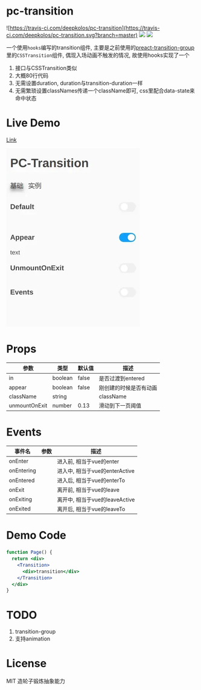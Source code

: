 # pc-transition

![https://travis-ci.com/deepkolos/pc-transition](https://travis-ci.com/deepkolos/pc-transition.svg?branch=master)
![](https://img.shields.io/npm/dt/pc-transition.svg)
![](https://img.shields.io/npm/v/pc-transition.svg)

一个使用`hooks`编写的transition组件, 主要是之前使用的[preact-transition-group](https://github.com/andrewiggins/preact-transition-group)里的`CSSTransition`组件, 偶现入场动画不触发的情况, 故使用hooks实现了一个

1. 接口与CSSTransition类似
2. 大概80行代码
3. 无需设置duration, duration与transition-duration一样
4. 无需繁琐设置classNames传递一个className即可, css里配合data-state来命中状态

# Live Demo

[Link](https://deepkolos.github.io/pc-transition/)

![demo](https://raw.githubusercontent.com/deepkolos/pc-transition/master/demo.webp)

# Props

| 参数          | 类型    | 默认值 | 描述                   |
| ------------- | ------- | ------ | ---------------------- |
| in            | boolean | false  | 是否过渡到entered      |
| appear        | boolean | false  | 刚创建的时候是否有动画 |
| className     | string  |        | className              |
| unmountOnExit | number  | 0.13   | 滑动到下一页阈值       |


# Events

| 事件名     | 参数 | 描述                          |
| ---------- | ---- | ----------------------------- |
| onEnter    |      | 进入前, 相当于vue的enter       |
| onEntering |      | 进入中, 相当于vue的enterActive |
| onEntered  |      | 进入后, 相当于vue的enterTo     |
| onExit     |      | 离开前, 相当于vue的leave       |
| onExiting  |      | 离开中, 相当于vue的leaveActive |
| onExited   |      | 离开后, 相当于vue的leaveTo     |


# Demo Code

```jsx
function Page() {
  return <div>
    <Transition>
      <div>transition</div>
    </Transition>
  </div>
}
```

# TODO

1. transition-group
2. 支持animation

# License

MIT 造轮子锻炼抽象能力
